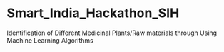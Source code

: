 # Smart_India_Hackathon_SIH
Identification of Different Medicinal Plants/Raw materials through Using Machine Learning Algorithms
